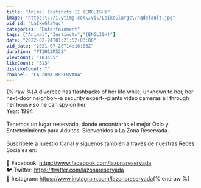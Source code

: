 ```yaml
---
title: "Animal Instincts II (ENGLISH)"
image: "https:\/\/i.ytimg.com\/vi\/LaIkeGlaYgc\/hqdefault.jpg"
vid_id: "LaIkeGlaYgc"
categories: "Entertainment"
tags: ["Animal","Instincts","(ENGLISH)"]
date: "2022-02-24T01:21:52+03:00"
vid_date: "2021-07-20T14:16:06Z"
duration: "PT1H15M52S"
viewcount: "183155"
likeCount: "513"
dislikeCount: ""
channel: "LA ZONA RESERVADA"
---
```

{% raw %}A divorcee has flashbacks of her life while, unknown to her, her next-door neighbor--a security expert--plants video cameras all through her house so he can spy on her.<br />Year: 1994<br /><br />Tenemos un lugar reservado, donde encontrarás el mejor Ocio y Entretenimiento para Adultos. Bienvenidos a La Zona Reservada.<br /><br />Suscríbete a nuestro Canal y síguenos también a través de nuestras Redes Sociales en:<br /><br />👤 Facebook: <a rel="nofollow" target="blank" href="https://www.facebook.com/lazonareservada">https://www.facebook.com/lazonareservada</a><br />🐦 Twitter: <a rel="nofollow" target="blank" href="https://twitter.com/lazonareservada">https://twitter.com/lazonareservada</a><br />📸 Instagram: <a rel="nofollow" target="blank" href="https://www.instagram.com/lazonareservada">https://www.instagram.com/lazonareservada</a>{% endraw %}
